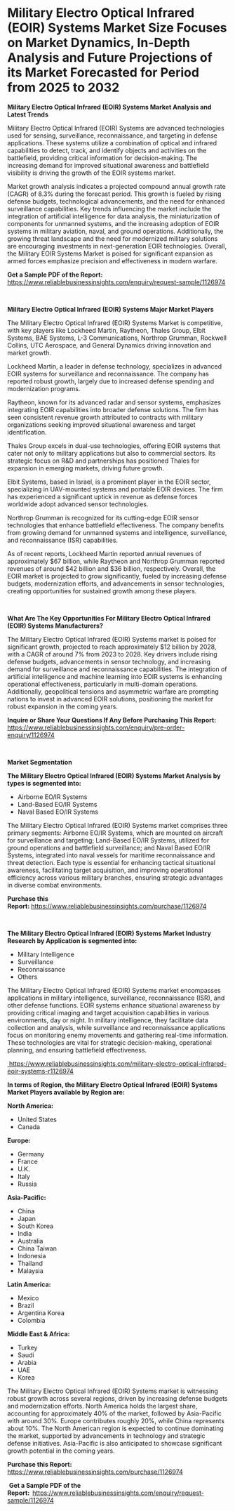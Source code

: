<p><h1>Military Electro Optical Infrared (EOIR) Systems Market Size Focuses on Market Dynamics, In-Depth Analysis and Future Projections of its Market Forecasted for Period from 2025 to 2032</h1></p><p><strong>Military Electro Optical Infrared (EOIR) Systems Market Analysis and Latest Trends</strong></p>
<p><p>Military Electro Optical Infrared (EOIR) Systems are advanced technologies used for sensing, surveillance, reconnaissance, and targeting in defense applications. These systems utilize a combination of optical and infrared capabilities to detect, track, and identify objects and activities on the battlefield, providing critical information for decision-making. The increasing demand for improved situational awareness and battlefield visibility is driving the growth of the EOIR systems market.</p><p>Market growth analysis indicates a projected compound annual growth rate (CAGR) of 8.3% during the forecast period. This growth is fueled by rising defense budgets, technological advancements, and the need for enhanced surveillance capabilities. Key trends influencing the market include the integration of artificial intelligence for data analysis, the miniaturization of components for unmanned systems, and the increasing adoption of EOIR systems in military aviation, naval, and ground operations. Additionally, the growing threat landscape and the need for modernized military solutions are encouraging investments in next-generation EOIR technologies. Overall, the Military EOIR Systems Market is poised for significant expansion as armed forces emphasize precision and effectiveness in modern warfare.</p></p>
<p><strong>Get a Sample PDF of the Report:&nbsp;</strong> <a href="https://www.reliablebusinessinsights.com/enquiry/request-sample/1126974?utm_campaign=2319&utm_medium=2&utm_source=Github&utm_content=ia&utm_term=12042025&utm_id=military-electro-optical-infrared-eoir-systems">https://www.reliablebusinessinsights.com/enquiry/request-sample/1126974</a></p>
<p>&nbsp;</p>
<p><strong>Military Electro Optical Infrared (EOIR) Systems Major Market Players</strong></p>
<p><p>The Military Electro Optical Infrared (EOIR) Systems Market is competitive, with key players like Lockheed Martin, Raytheon, Thales Group, Elbit Systems, BAE Systems, L-3 Communications, Northrop Grumman, Rockwell Collins, UTC Aerospace, and General Dynamics driving innovation and market growth. </p><p>Lockheed Martin, a leader in defense technology, specializes in advanced EOIR systems for surveillance and reconnaissance. The company has reported robust growth, largely due to increased defense spending and modernization programs.</p><p>Raytheon, known for its advanced radar and sensor systems, emphasizes integrating EOIR capabilities into broader defense solutions. The firm has seen consistent revenue growth attributed to contracts with military organizations seeking improved situational awareness and target identification.</p><p>Thales Group excels in dual-use technologies, offering EOIR systems that cater not only to military applications but also to commercial sectors. Its strategic focus on R&D and partnerships has positioned Thales for expansion in emerging markets, driving future growth.</p><p>Elbit Systems, based in Israel, is a prominent player in the EOIR sector, specializing in UAV-mounted systems and portable EOIR devices. The firm has experienced a significant uptick in revenue as defense forces worldwide adopt advanced sensor technologies.</p><p>Northrop Grumman is recognized for its cutting-edge EOIR sensor technologies that enhance battlefield effectiveness. The company benefits from growing demand for unmanned systems and intelligence, surveillance, and reconnaissance (ISR) capabilities.</p><p>As of recent reports, Lockheed Martin reported annual revenues of approximately $67 billion, while Raytheon and Northrop Grumman reported revenues of around $42 billion and $36 billion, respectively. Overall, the EOIR market is projected to grow significantly, fueled by increasing defense budgets, modernization efforts, and advancements in sensor technologies, creating opportunities for sustained growth among these players.</p></p>
<p>&nbsp;</p>
<p><strong>What Are The Key Opportunities For Military Electro Optical Infrared (EOIR) Systems Manufacturers?</strong></p>
<p><p>The Military Electro Optical Infrared (EOIR) Systems market is poised for significant growth, projected to reach approximately $12 billion by 2028, with a CAGR of around 7% from 2023 to 2028. Key drivers include rising defense budgets, advancements in sensor technology, and increasing demand for surveillance and reconnaissance capabilities. The integration of artificial intelligence and machine learning into EOIR systems is enhancing operational effectiveness, particularly in multi-domain operations. Additionally, geopolitical tensions and asymmetric warfare are prompting nations to invest in advanced EOIR solutions, positioning the market for robust expansion in the coming years.</p></p>
<p><strong>Inquire or Share Your Questions If Any Before Purchasing This Report:</strong> <a href="https://www.reliablebusinessinsights.com/enquiry/pre-order-enquiry/1126974?utm_campaign=2319&utm_medium=2&utm_source=Github&utm_content=ia&utm_term=12042025&utm_id=military-electro-optical-infrared-eoir-systems">https://www.reliablebusinessinsights.com/enquiry/pre-order-enquiry/1126974</a></p>
<p>&nbsp;</p>
<p><strong>Market Segmentation</strong></p>
<p><strong>The Military Electro Optical Infrared (EOIR) Systems Market Analysis by types is segmented into:</strong></p>
<p><ul><li>Airborne EO/IR Systems</li><li>Land-Based EO/IR Systems</li><li>Naval Based EO/IR Systems</li></ul></p>
<p><p>The Military Electro Optical Infrared (EOIR) Systems market comprises three primary segments: Airborne EO/IR Systems, which are mounted on aircraft for surveillance and targeting; Land-Based EO/IR Systems, utilized for ground operations and battlefield surveillance; and Naval Based EO/IR Systems, integrated into naval vessels for maritime reconnaissance and threat detection. Each type is essential for enhancing tactical situational awareness, facilitating target acquisition, and improving operational efficiency across various military branches, ensuring strategic advantages in diverse combat environments.</p></p>
<p><strong>Purchase this Report:&nbsp;</strong><a href="https://www.reliablebusinessinsights.com/purchase/1126974?utm_campaign=2319&utm_medium=2&utm_source=Github&utm_content=ia&utm_term=12042025&utm_id=military-electro-optical-infrared-eoir-systems">https://www.reliablebusinessinsights.com/purchase/1126974</a></p>
<p>&nbsp;</p>
<p><strong>The Military Electro Optical Infrared (EOIR) Systems Market Industry Research by Application is segmented into:</strong></p>
<p><ul><li>Military Intelligence</li><li>Surveillance</li><li>Reconnaissance</li><li>Others</li></ul></p>
<p><p>The Military Electro Optical Infrared (EOIR) Systems market encompasses applications in military intelligence, surveillance, reconnaissance (ISR), and other defense functions. EOIR systems enhance situational awareness by providing critical imaging and target acquisition capabilities in various environments, day or night. In military intelligence, they facilitate data collection and analysis, while surveillance and reconnaissance applications focus on monitoring enemy movements and gathering real-time information. These technologies are vital for strategic decision-making, operational planning, and ensuring battlefield effectiveness.</p></p>
<p><a href="https://www.reliablebusinessinsights.com/military-electro-optical-infrared-eoir-systems-r1126974?utm_campaign=2319&utm_medium=2&utm_source=Github&utm_content=ia&utm_term=12042025&utm_id=military-electro-optical-infrared-eoir-systems">&nbsp;https://www.reliablebusinessinsights.com/military-electro-optical-infrared-eoir-systems-r1126974</a></p>
<p><strong>In terms of Region, the Military Electro Optical Infrared (EOIR) Systems Market Players available by Region are:</strong></p>
<p>
    <p> <strong> North America: </strong>
        <ul>
            <li>United States</li>
            <li>Canada</li>
        </ul>
        </p> 
    <p> <strong> Europe: </strong>
        <ul>
            <li>Germany</li>
            <li>France</li>
            <li>U.K.</li>
            <li>Italy</li>
            <li>Russia</li>
        </ul>
        </p> 
    <p> <strong> Asia-Pacific: </strong>
        <ul>
            <li>China</li>
            <li>Japan</li>
            <li>South Korea</li>
            <li>India</li>
            <li>Australia</li>
            <li>China Taiwan</li>
            <li>Indonesia</li>
            <li>Thailand</li>
            <li>Malaysia</li>
        </ul>
        </p> 
    <p> <strong> Latin America: </strong>
        <ul>
            <li>Mexico</li>
            <li>Brazil</li>
            <li>Argentina Korea</li>
            <li>Colombia</li>
        </ul>
        </p> 
    <p> <strong> Middle East & Africa: </strong>
        <ul>
            <li>Turkey</li>
            <li>Saudi</li>
            <li>Arabia</li>
            <li>UAE</li>
            <li>Korea</li>
        </ul>
    </p>
    </p>
<p><p>The Military Electro Optical Infrared (EOIR) Systems market is witnessing robust growth across several regions, driven by increasing defense budgets and modernization efforts. North America holds the largest share, accounting for approximately 40% of the market, followed by Asia-Pacific with around 30%. Europe contributes roughly 20%, while China represents about 10%. The North American region is expected to continue dominating the market, supported by advancements in technology and strategic defense initiatives. Asia-Pacific is also anticipated to showcase significant growth potential in the coming years.</p></p>
<p><strong>Purchase this Report: </strong><a href="https://www.reliablebusinessinsights.com/purchase/1126974?utm_campaign=2319&utm_medium=2&utm_source=Github&utm_content=ia&utm_term=12042025&utm_id=military-electro-optical-infrared-eoir-systems">https://www.reliablebusinessinsights.com/purchase/1126974</a></p>
<p>&nbsp;<strong>Get a Sample PDF of the Report:&nbsp;&nbsp;</strong><a href="https://www.reliablebusinessinsights.com/enquiry/request-sample/1126974?utm_campaign=2319&utm_medium=2&utm_source=Github&utm_content=ia&utm_term=12042025&utm_id=military-electro-optical-infrared-eoir-systems">https://www.reliablebusinessinsights.com/enquiry/request-sample/1126974</a></p>
<p><strong></strong></p>
<p><p></p><p></p><p></p></p>
